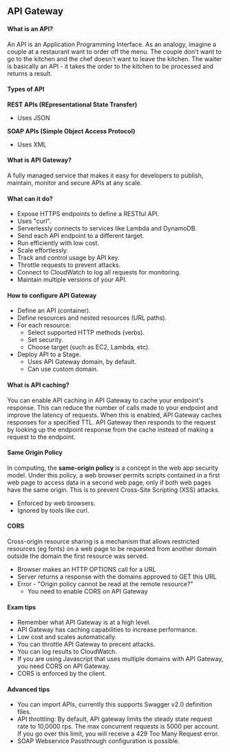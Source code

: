 ## API Gateway

#### What is an API?
An API is an Application Programming Interface. As an analogy, imagine a couple at a restaurant want to order off the menu. The couple don't want to go to the kitchen and the chef doesn't want to leave the kitchen. The waiter is basically an API - it takes the order to the kitchen to be processed and returns a result.

#### Types of API

**REST APIs (REpresentational State Transfer)**
- Uses JSON

**SOAP APIs (Simple Object Access Protocol)**
- Uses XML

#### What is API Gateway?
A fully managed service that makes it easy for developers to publish, maintain, monitor and secure APIs at any scale.

#### What can it do?
- Expose HTTPS endpoints to define a RESTful API.
- Uses "curl".
- Serverlessly connects to services like Lambda and DynamoDB.
- Send each API endpoint to a different target.
- Run efficiently with low cost.
- Scale effortlessly.
- Track and control usage by API key.
- Throttle requests to prevent attacks.
- Connect to CloudWatch to log all requests for monitoring.
- Maintain multiple versions of your API.

#### How to configure API Gateway

- Define an API (container).
- Define resources and nested resources (URL paths).
- For each resource:
  - Select supported HTTP methods (verbs).
  - Set security.
  - Choose target (such as EC2, Lambda, etc).
- Deploy API to a Stage.
  - Uses API Gateway domain, by default.
  - Can use custom domain.

#### What is API caching?
You can enable API caching in API Gateway to cache your endpoint's response. This can reduce the number of calls made to your endpoint and improve the latency of requests. When this is enabled, API Gateway caches responses for a specified TTL. API Gateway then responds to the request by looking up the endpoint response from the cache instead of making a request to the endpoint.

#### Same Origin Policy

In computing, the **same-origin policy** is a concept in the web app security model. Under this policy, a web browser permits scripts contained in a first web page to access data in a second web page, only if both web pages have the same origin.
This is to prevent Cross-Site Scripting (XSS) attacks.
- Enforced by web browsers.
- Ignored by tools like curl.

#### CORS
Cross-origin resource sharing is a mechanism that allows restricted resources (eg fonts) on a web page to be requested from another domain outside the domain the first resource was served.

- Browser makes an HTTP OPTIONS call for a URL
- Server returns a response with the domains approved to GET this URL
- Error - "Origin policy cannot be read at the remote resource?"
  - You need to enable CORS on API Gateway

#### Exam tips
- Remember what API Gateway is at a high level.
- API Gateway has caching capabilities to increase performance.
- Low cost and scales automatically.
- You can throttle API Gateway to precent attacks.
- You can log results to CloudWatch.
- If you are using Javascript that uses multiple domains with API Gateway, you need CORS on API Gateway.
- CORS is enforced by the client.

#### Advanced tips
- You can import APIs, currently this supports Swagger v2.0 definition files.
- API throttling: By default, API gateway limits the steady state request rate to 10,0000 rps. The max concurrent requests is 5000 per account. If you go over this limit, you will receive a 429 Too Many Request error.
- SOAP Webservice Passthrough configuration is possible.
